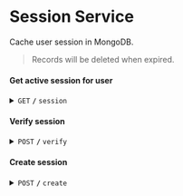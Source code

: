 # Session Service

Cache user session in MongoDB.

> Records will be deleted when expired.

#### Get active session for user

<details>
 <summary><code>GET</code> <code><b>/</b></code> <code>session</code></summary>

##### Query

> | key       | type     | description |
> | --------- | -------- | ----------- |
> | `user_id` | `string` | `User's ID` |

##### Responses

> | http code | content-type       | response                                 |
> | --------- | ------------------ | ---------------------------------------- |
> | `200`     | `application/json` | `{"success":true,"message":"<session>"}` |

</details>

#### Verify session

<details>
 <summary><code>POST</code> <code><b>/</b></code> <code>verify</code></summary>

##### Body

> | key          | type          | description             |
> | ------------ | ------------- | ----------------------- |
> | `user_id`    | `string`      | `User ID`               |
> | `token`      | `string`      | `Session token`         |
> | `ttl`        | `[string]`    | `Session TTL`           |
> | `created_at` | `[timestamp]` | `Session creation time` |
> | `expired_at` | `[timestamp]` | `Session expire time`   |

##### Responses

> | http code | content-type       | response                             |
> | --------- | ------------------ | ------------------------------------ |
> | `200`     | `application/json` | `{"success":true,"message":"true"}`  |
> | `200`     | `application/json` | `{"success":true,"message":"false"}` |

</details>

#### Create session

<details>
 <summary><code>POST</code> <code><b>/</b></code> <code>create</code></summary>

##### Body

> | key          | type        | description             |
> | ------------ | ----------- | ----------------------- |
> | `user_id`    | `string`    | `User ID`               |
> | `token`      | `string`    | `Session token`         |
> | `ttl`        | `string`    | `Session TTL`           |
> | `created_at` | `timestamp` | `Session creation time` |
> | `expired_at` | `timestamp` | `Session expire time`   |

##### Responses

> | http code | content-type       | response                                 |
> | --------- | ------------------ | ---------------------------------------- |
> | `200`     | `application/json` | `{"success":true,"message":"<session>"}` |

</details>
